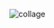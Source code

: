 ![collage](https://github.com/Charudatta-rajput/DiploHelper/assets/162331939/d4e2cc7c-4505-4b43-acbe-367ee9e632b7)
